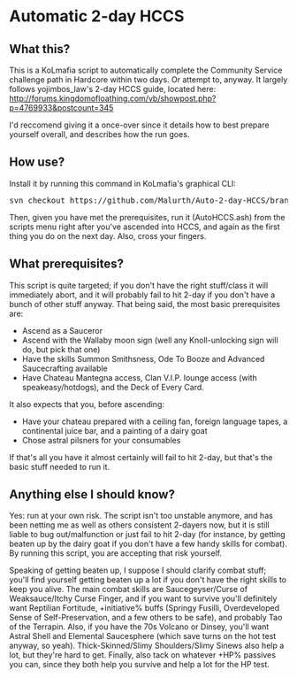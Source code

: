 Automatic 2-day HCCS
=====

What this?
----------------
This is a KoLmafia script to automatically complete the Community Service challenge path in Hardcore within two days. Or attempt to, anyway. It largely follows yojimbos_law's 2-day HCCS guide, located here: http://forums.kingdomofloathing.com/vb/showpost.php?p=4769933&postcount=345

I'd reccomend giving it a once-over since it details how to best prepare yourself overall, and describes how the run goes.

How use?
----------------
Install it by running this command in KoLmafia's graphical CLI:

<pre>
svn checkout https://github.com/Malurth/Auto-2-day-HCCS/branches/Release/
</pre>

Then, given you have met the prerequisites, run it (AutoHCCS.ash) from the scripts menu right after you've ascended into HCCS, and again as the first thing you do on the next day. Also, cross your fingers.

What prerequisites?
----------------
This script is quite targeted; if you don't have the right stuff/class it will immediately abort, and it will probably fail to hit 2-day if you don't have a bunch of other stuff anyway. That being said, the most basic prerequisites are:
- Ascend as a Sauceror
- Ascend with the Wallaby moon sign (well any Knoll-unlocking sign will do, but pick that one)
- Have the skills Summon Smithsness, Ode To Booze and Advanced Saucecrafting available
- Have Chateau Mantegna access, Clan V.I.P. lounge access (with speakeasy/hotdogs), and the Deck of Every Card.

It also expects that you, before ascending:
- Have your chateau prepared with a ceiling fan, foreign language tapes, a continental juice bar, and a painting of a dairy goat
- Chose astral pilsners for your consumables

If that's all you have it almost certainly will fail to hit 2-day, but that's the basic stuff needed to run it.

Anything else I should know?
----------------
Yes: run at your own risk. The script isn't too unstable anymore, and has been netting me as well as others consistent 2-dayers now, but it is still liable to bug out/malfunction or just fail to hit 2-day (for instance, by getting beaten up by the dairy goat if you don't have a few handy skills for combat). By running this script, you are accepting that risk yourself.

Speaking of getting beaten up, I suppose I should clarify combat stuff; you'll find yourself getting beaten up a lot if you don't have the right skills to keep you alive. The main combat skills are Saucegeyser/Curse of Weaksauce/Itchy Curse Finger, and if you want to survive you'll definitely want Reptilian Fortitude, +initiative% buffs (Springy Fusilli, Overdeveloped Sense of Self-Preservation, and a few others to be safe), and probably Tao of the Terrapin. Also, if you have the 70s Volcano or Dinsey, you'll want Astral Shell and Elemental Saucesphere (which save turns on the hot test anyway, so yeah). Thick-Skinned/Slimy Shoulders/Slimy Sinews also help a lot, but they're hard to get. Finally, also tack on whatever +HP% passives you can, since they both help you survive and help a lot for the HP test.
